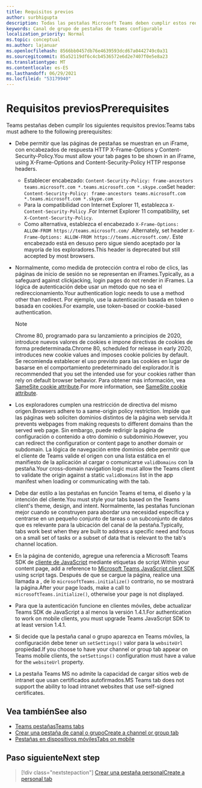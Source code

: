 ```yaml
---
title: Requisitos previos
author: surbhigupta
description: Todas las pestañas Microsoft Teams deben cumplir estos requisitos.
keywords: Canal de grupo de pestañas de teams configurable
localization_priority: Normal
ms.topic: conceptual
ms.author: lajanuar
ms.openlocfilehash: 8566bb0457db76e4639593dcd67a0442749c0a31
ms.sourcegitcommit: 85a52119df6c4cb4536572e6d2e7407f0e5e8a23
ms.translationtype: MT
ms.contentlocale: es-ES
ms.lasthandoff: 06/29/2021
ms.locfileid: "53179940"
---
```

# <a name="prerequisites"></a><span data-ttu-id="e4cd3-104">Requisitos previos</span><span class="sxs-lookup"><span data-stu-id="e4cd3-104">Prerequisites</span></span>

<span data-ttu-id="e4cd3-105">Teams pestañas deben cumplir los siguientes requisitos previos:</span><span class="sxs-lookup"><span data-stu-id="e4cd3-105">Teams tabs must adhere to the following prerequisites:</span></span>

* <span data-ttu-id="e4cd3-106">Debe permitir que las páginas de pestañas se muestran en un iFrame, con encabezados de respuesta HTTP X-Frame-Options y Content-Security-Policy.</span><span class="sxs-lookup"><span data-stu-id="e4cd3-106">You must allow your tab pages to be shown in an iFrame, using X-Frame-Options and Content-Security-Policy HTTP response headers.</span></span>
  * <span data-ttu-id="e4cd3-107">Establecer encabezado: `Content-Security-Policy: frame-ancestors teams.microsoft.com *.teams.microsoft.com *.skype.com`</span><span class="sxs-lookup"><span data-stu-id="e4cd3-107">Set header: `Content-Security-Policy: frame-ancestors teams.microsoft.com *.teams.microsoft.com *.skype.com`</span></span>
  * <span data-ttu-id="e4cd3-108">Para la compatibilidad con Internet Explorer 11, establezca `X-Content-Security-Policy` .</span><span class="sxs-lookup"><span data-stu-id="e4cd3-108">For Internet Explorer 11 compatibility, set `X-Content-Security-Policy`.</span></span>
  * <span data-ttu-id="e4cd3-109">Como alternativa, establezca el encabezado `X-Frame-Options: ALLOW-FROM https://teams.microsoft.com/` .</span><span class="sxs-lookup"><span data-stu-id="e4cd3-109">Alternately, set header `X-Frame-Options: ALLOW-FROM https://teams.microsoft.com/`.</span></span> <span data-ttu-id="e4cd3-110">Este encabezado está en desuso pero sigue siendo aceptado por la mayoría de los exploradores.</span><span class="sxs-lookup"><span data-stu-id="e4cd3-110">This header is deprecated but still accepted by most browsers.</span></span>

* <span data-ttu-id="e4cd3-111">Normalmente, como medida de protección contra el robo de clics, las páginas de inicio de sesión no se representan en iFrames.</span><span class="sxs-lookup"><span data-stu-id="e4cd3-111">Typically, as a safeguard against clickjacking, login pages do not render in iFrames.</span></span> <span data-ttu-id="e4cd3-112">La lógica de autenticación debe usar un método que no sea el redireccionamiento.</span><span class="sxs-lookup"><span data-stu-id="e4cd3-112">Your authentication logic needs to use a method other than redirect.</span></span> <span data-ttu-id="e4cd3-113">Por ejemplo, use la autenticación basada en token o basada en cookies.</span><span class="sxs-lookup"><span data-stu-id="e4cd3-113">For example, use token-based or cookie-based authentication.</span></span>

    > [!NOTE]
    > <span data-ttu-id="e4cd3-114">Chrome 80, programado para su lanzamiento a principios de 2020, introduce nuevos valores de cookies e impone directivas de cookies de forma predeterminada.</span><span class="sxs-lookup"><span data-stu-id="e4cd3-114">Chrome 80, scheduled for release in early 2020, introduces new cookie values and imposes cookie policies by default.</span></span> <span data-ttu-id="e4cd3-115">Se recomienda establecer el uso previsto para las cookies en lugar de basarse en el comportamiento predeterminado del explorador.</span><span class="sxs-lookup"><span data-stu-id="e4cd3-115">It is recommended that you set the intended use for your cookies rather than rely on default browser behavior.</span></span> <span data-ttu-id="e4cd3-116">Para obtener más información, vea [SameSite cookie attribute](../../resources/samesite-cookie-update.md).</span><span class="sxs-lookup"><span data-stu-id="e4cd3-116">For more information, see [SameSite cookie attribute](../../resources/samesite-cookie-update.md).</span></span>

* <span data-ttu-id="e4cd3-117">Los exploradores cumplen una restricción de directiva del mismo origen.</span><span class="sxs-lookup"><span data-stu-id="e4cd3-117">Browsers adhere to a same-origin policy restriction.</span></span> <span data-ttu-id="e4cd3-118">Impide que las páginas web soliciten dominios distintos de la página web servida.</span><span class="sxs-lookup"><span data-stu-id="e4cd3-118">It prevents webpages from making requests to different domains than the served web page.</span></span> <span data-ttu-id="e4cd3-119">Sin embargo, puede redirigir la página de configuración o contenido a otro dominio o subdominio.</span><span class="sxs-lookup"><span data-stu-id="e4cd3-119">However, you can redirect the configuration or content page to another domain or subdomain.</span></span> <span data-ttu-id="e4cd3-120">La lógica de navegación entre dominios debe permitir que el cliente de Teams valide el origen con una lista estática en el manifiesto de la aplicación al cargar o comunicarse `validDomains` con la pestaña.</span><span class="sxs-lookup"><span data-stu-id="e4cd3-120">Your cross-domain navigation logic must allow the Teams client to validate the origin against a static `validDomains` list in the app manifest when loading or communicating with the tab.</span></span>

* <span data-ttu-id="e4cd3-121">Debe dar estilo a las pestañas en función Teams el tema, el diseño y la intención del cliente.</span><span class="sxs-lookup"><span data-stu-id="e4cd3-121">You must style your tabs based on the Teams client's theme, design, and intent.</span></span> <span data-ttu-id="e4cd3-122">Normalmente, las pestañas funcionan mejor cuando se construyen para abordar una necesidad específica y centrarse en un pequeño conjunto de tareas o un subconjunto de datos que es relevante para la ubicación del canal de la pestaña.</span><span class="sxs-lookup"><span data-stu-id="e4cd3-122">Typically, tabs work best when they are built to address a specific need and focus on a small set of tasks or a subset of data that is relevant to the tab's channel location.</span></span>

* <span data-ttu-id="e4cd3-123">En la página de contenido, agregue una referencia a Microsoft Teams SDK de [cliente de JavaScript](/javascript/api/overview/msteams-client) mediante etiquetas de script.</span><span class="sxs-lookup"><span data-stu-id="e4cd3-123">Within your content page, add a reference to [Microsoft Teams JavaScript client SDK](/javascript/api/overview/msteams-client) using script tags.</span></span> <span data-ttu-id="e4cd3-124">Después de que se cargue la página, realice una llamada a , de lo `microsoftTeams.initialize()` contrario, no se mostrará la página.</span><span class="sxs-lookup"><span data-stu-id="e4cd3-124">After your page loads, make a call to `microsoftTeams.initialize()`, otherwise your page is not displayed.</span></span>

* <span data-ttu-id="e4cd3-125">Para que la autenticación funcione en clientes móviles, debe actualizar Teams SDK de JavaScript a al menos la versión 1.4.1.</span><span class="sxs-lookup"><span data-stu-id="e4cd3-125">For authentication to work on mobile clients, you must upgrade Teams JavaScript SDK to at least version 1.4.1.</span></span>

* <span data-ttu-id="e4cd3-126">Si decide que la pestaña canal o grupo aparezca en Teams móviles, la configuración debe tener un `setSettings()` valor para la `websiteUrl` propiedad.</span><span class="sxs-lookup"><span data-stu-id="e4cd3-126">If you choose to have your channel or group tab appear on Teams mobile clients, the `setSettings()` configuration must have a value for the `websiteUrl` property.</span></span>

* <span data-ttu-id="e4cd3-127">La pestaña Teams MS no admite la capacidad de cargar sitios web de intranet que usan certificados autofirmados.</span><span class="sxs-lookup"><span data-stu-id="e4cd3-127">MS Teams tab does not support the ability to load intranet websites that use self-signed certificates.</span></span>

## <a name="see-also"></a><span data-ttu-id="e4cd3-128">Vea también</span><span class="sxs-lookup"><span data-stu-id="e4cd3-128">See also</span></span>

* [<span data-ttu-id="e4cd3-129">Teams pestañas</span><span class="sxs-lookup"><span data-stu-id="e4cd3-129">Teams tabs</span></span>](~/tabs/what-are-tabs.md)
* [<span data-ttu-id="e4cd3-130">Crear una pestaña de canal o grupo</span><span class="sxs-lookup"><span data-stu-id="e4cd3-130">Create a channel or group tab</span></span>](~/tabs/how-to/create-channel-group-tab.md)
* [<span data-ttu-id="e4cd3-131">Pestañas en dispositivos móviles</span><span class="sxs-lookup"><span data-stu-id="e4cd3-131">Tabs on mobile</span></span>](~/tabs/design/tabs-mobile.md)

## <a name="next-step"></a><span data-ttu-id="e4cd3-132">Paso siguiente</span><span class="sxs-lookup"><span data-stu-id="e4cd3-132">Next step</span></span>

> [!div class="nextstepaction"]
> [<span data-ttu-id="e4cd3-133">Crear una pestaña personal</span><span class="sxs-lookup"><span data-stu-id="e4cd3-133">Create a personal tab</span></span>](~/tabs/how-to/create-personal-tab.md)
